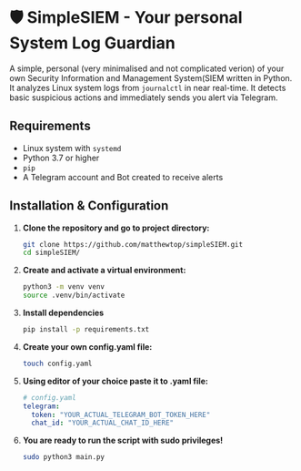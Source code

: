 # 🛡️ SimpleSIEM - Your personal System Log Guardian

A simple, personal (very minimalised and not complicated verion) of your own Security Information and Management System(SIEM written in Python. It analyzes Linux system logs from `journalctl` in near real-time. It detects basic suspicious actions and immediately sends you alert via Telegram. 

## Requirements

* Linux system with `systemd`
* Python 3.7 or higher
* `pip` 
* A Telegram account and Bot created to receive alerts

## Installation & Configuration

1.  **Clone the repository and go to project directory:**
    ```bash
    git clone https://github.com/matthewtop/simpleSIEM.git
    cd simpleSIEM/
    ```

2. **Create and activate a virtual environment:**
    ```bash
    python3 -m venv venv
    source .venv/bin/activate
    ```

3. **Install dependencies**
    ```bash
    pip install -p requirements.txt
    ```

4. **Create your own config.yaml file:**
    ```bash
    touch config.yaml
    ```

5. **Using editor of your choice paste it to .yaml file:**
    ```yaml
    # config.yaml
    telegram:
      token: "YOUR_ACTUAL_TELEGRAM_BOT_TOKEN_HERE"
      chat_id: "YOUR_ACTUAL_CHAT_ID_HERE"
    ```

6. **You are ready to run the script with sudo privileges!**
    ```bash
    sudo python3 main.py
    ```
